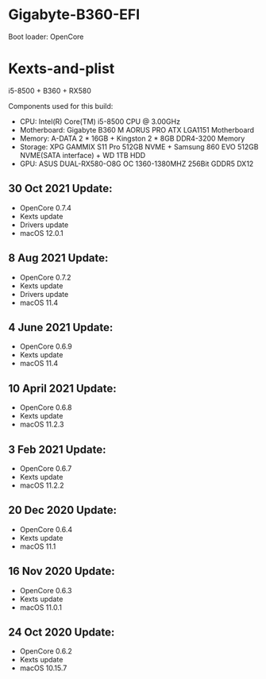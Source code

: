 # Gigabyte-B360-EFI

Boot loader: OpenCore

# Kexts-and-plist
i5-8500 + B360 + RX580

Components used for this build:

- CPU: Intel(R) Core(TM) i5-8500 CPU @ 3.00GHz
- Motherboard: Gigabyte B360 M AORUS PRO ATX LGA1151 Motherboard
- Memory: A-DATA 2 * 16GB + Kingston 2 * 8GB DDR4-3200 Memory
- Storage: XPG GAMMIX S11 Pro 512GB NVME + Samsung 860 EVO 512GB NVME(SATA interface) + WD 1TB HDD
- GPU: ASUS DUAL-RX580-O8G OC 1360-1380MHZ 256Bit GDDR5 DX12

## 30 Oct 2021 Update:
- OpenCore 0.7.4
- Kexts update
- Drivers update
- macOS 12.0.1

## 8 Aug 2021 Update:
- OpenCore 0.7.2
- Kexts update
- Drivers update
- macOS 11.4

## 4 June 2021 Update:
- OpenCore 0.6.9
- Kexts update
- macOS 11.4

## 10 April 2021 Update:
- OpenCore 0.6.8
- Kexts update
- macOS 11.2.3

## 3 Feb 2021 Update:
- OpenCore 0.6.7
- Kexts update
- macOS 11.2.2

## 20 Dec 2020 Update:
- OpenCore 0.6.4
- Kexts update
- macOS 11.1

## 16 Nov 2020 Update:
- OpenCore 0.6.3
- Kexts update
- macOS 11.0.1

## 24 Oct 2020 Update:
- OpenCore 0.6.2
- Kexts update
- macOS 10.15.7